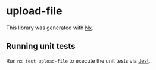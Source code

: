 # upload-file

This library was generated with [Nx](https://nx.dev).

## Running unit tests

Run `nx test upload-file` to execute the unit tests via [Jest](https://jestjs.io).
